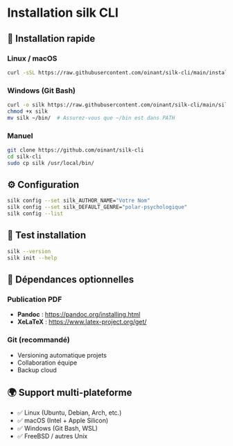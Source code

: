 # Installation silk CLI

## 🚀 Installation rapide

### Linux / macOS
```bash
curl -sSL https://raw.githubusercontent.com/oinant/silk-cli/main/install.sh | bash
```

### Windows (Git Bash)
```bash
curl -o silk https://raw.githubusercontent.com/oinant/silk-cli/main/silk
chmod +x silk
mv silk ~/bin/  # Assurez-vous que ~/bin est dans PATH
```

### Manuel
```bash
git clone https://github.com/oinant/silk-cli
cd silk-cli
sudo cp silk /usr/local/bin/
```

## ⚙️ Configuration

```bash
silk config --set silk_AUTHOR_NAME="Votre Nom"
silk config --set silk_DEFAULT_GENRE="polar-psychologique"
silk config --list
```

## 🧪 Test installation

```bash
silk --version
silk init --help
```

## 🔧 Dépendances optionnelles

### Publication PDF
- **Pandoc** : https://pandoc.org/installing.html
- **XeLaTeX** : https://www.latex-project.org/get/

### Git (recommandé)
- Versioning automatique projets
- Collaboration équipe
- Backup cloud

## 🌍 Support multi-plateforme

- ✅ Linux (Ubuntu, Debian, Arch, etc.)
- ✅ macOS (Intel + Apple Silicon)  
- ✅ Windows (Git Bash, WSL)
- ✅ FreeBSD / autres Unix
